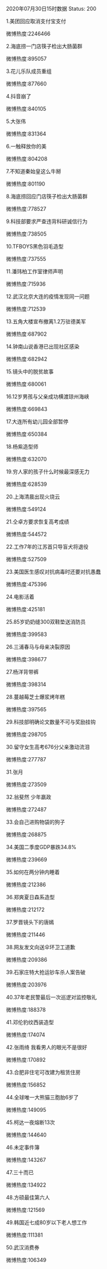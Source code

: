 2020年07月30日15时数据
Status: 200

1.美团回应取消支付宝支付

微博热度:2246466

2.海底捞一门店筷子检出大肠菌群

微博热度:895057

3.花儿乐队成员重组

微博热度:877660

4.抖音崩了

微博热度:840105

5.大张伟

微博热度:831364

6.一触释放你的美

微博热度:804208

7.不知道秦始皇这么牛掰

微博热度:801190

8.海底捞回应门店筷子检出大肠菌群

微博热度:778527

9.科技部要求严查违背科研诚信行为

微博热度:738505

10.TFBOYS黑色羽毛造型

微博热度:737555

11.潘玮柏工作室律师声明

微博热度:715936

12.武汉北京大连的疫情发现同一问题

微博热度:712539

13.五角大楼宣布撤离1.2万驻德美军

微博热度:687902

14.钟南山说香港已出现社区感染

微博热度:682942

15.镜头中的脱贫故事

微博热度:680061

16.12岁男孩与父亲成功横渡琼州海峡

微博热度:669843

17.大连所有幼儿园全部暂停

微博热度:650384

18.杨紫造型师

微博热度:632070

19.穷人家的孩子什么时候最深感无力

微博热度:628539

20.上海清晨出现火烧云

微博热度:549124

21.仝卓方要求恢复高考成绩

微博热度:544572

22.工作7年的江苏首只导盲犬将退役

微博热度:527509

23.美国医生感叹对抗病毒时还要对抗愚蠢

微博热度:475396

24.电影活着

微博热度:425181

25.85岁奶奶缝300双鞋垫送消防员

微博热度:399583

26.三浦春马与母亲决裂原因

微博热度:398677

27.杨洋背带裤

微博热度:398314

28.蔓越莓芝士爆浆烤年糕

微博热度:397565

29.科技部明确论文数量不可与奖励挂钩

微博热度:298705

30.留守女生高考676分父亲激动流泪

微博热度:277787

31.张月

微博热度:273509

32.翁斐然 少年嬴政

微博热度:272487

33.会自己进购物袋的狗子

微博热度:268875

34.美国二季度GDP暴跌34.8%

微博热度:239669

35.如何在两分钟内睡着

微博热度:212386

36.郑爽夏日森系造型

微博热度:212172

37.罗晋镜头下的唐嫣

微博热度:211446

38.网友发文向送伞环卫工道歉

微博热度:209386

39.石家庄特大抢运钞车杀人案告破

微博热度:203976

40.37年老民警最后一次巡逻对监控敬礼

微博热度:188378

41.邓伦豹纹西装造型

微博热度:174074

42.张雨绮 我看男人的眼光不是很好

微博热度:170892

43.合肥非住宅可改建为租赁住房

微博热度:156852

44.全球唯一大熊猫三胞胎6岁了

微博热度:149095

45.柯达一夜熔断13次

微博热度:144640

46.未定事件簿

微博热度:143267

47.三十而已

微博热度:134922

48.方硕最佳第六人

微博热度:121569

49.韩国近七成80岁以下老人想工作

微博热度:111381

50.武汉消费券

微博热度:106349

